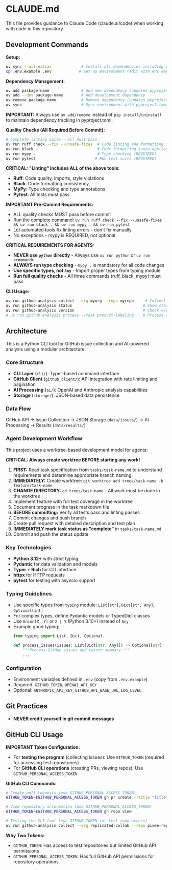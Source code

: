 # CLAUDE.md

This file provides guidance to Claude Code (claude.ai/code) when working with code in this repository.

## Development Commands

**Setup:**
```bash
uv sync --all-extras             # Install all dependencies including dev tools
cp .env.example .env            # Set up environment (edit with API keys)
```

**Dependency Management:**
```bash
uv add package-name              # Add new dependency (updates pyproject.toml)
uv add --dev package-name        # Add development dependency
uv remove package-name           # Remove dependency (updates pyproject.toml)
uv sync                          # Sync environment with pyproject.toml
```
**IMPORTANT:** Always use `uv add/remove` instead of `pip install/uninstall` to maintain dependency tracking in pyproject.toml.

**Quality Checks (All Required Before Commit):**
```bash
# Complete linting suite - all must pass:
uv run ruff check --fix --unsafe-fixes  # Code linting and formatting fixes (with unsafe fixes)
uv run black .                          # Code formatting (auto-applies fixes)  
uv run mypy .                           # Type checking (REQUIRED)
uv run pytest                          # Run test suite (REQUIRED)
```

**CRITICAL: "Linting" includes ALL of the above tools:**
- **Ruff**: Code quality, imports, style violations
- **Black**: Code formatting consistency  
- **MyPy**: Type checking and type annotations
- **Pytest**: All tests must pass

**IMPORTANT Pre-Commit Requirements:**
- ALL quality checks MUST pass before commit
- Run the complete command: `uv run ruff check --fix --unsafe-fixes && uv run black . && uv run mypy . && uv run pytest`
- Let automated tools fix linting errors - don't fix manually
- No exceptions - mypy is REQUIRED, not optional

**CRITICAL REQUIREMENTS FOR AGENTS:**
- **NEVER use `python` directly** - Always use `uv run python` or `uv run <command>`
- **ALWAYS run type checking** - `mypy .` is mandatory for all code changes
- **Use specific types, not `Any`** - Import proper types from typing module
- **Run full quality checks** - All three commands (ruff, black, mypy) must pass

**CLI Usage:**
```bash
uv run github-analysis collect --org myorg --repo myrepo     # Collect GitHub issues
uv run github-analysis status                               # Show storage statistics  
uv run github-analysis version                              # Check version
# uv run github-analysis process --task product-labeling    # Process with AI (future)
```

## Architecture

This is a Python CLI tool for GitHub issue collection and AI-powered analysis using a modular architecture:

### Core Structure
- **CLI Layer** (`cli/`): Typer-based command interface
- **GitHub Client** (`github_client/`): API integration with rate limiting and pagination
- **AI Processing** (`ai/`): OpenAI and Anthropic analysis capabilities
- **Storage** (`storage/`): JSON-based data persistence

### Data Flow
GitHub API → Issue Collection → JSON Storage (`data/issues/`) → AI Processing → Results (`data/results/`)

### Agent Development Workflow
This project uses a worktree-based development model for agents:

**CRITICAL: Always create worktree BEFORE starting any work!**

1. **FIRST:** Read task specification from `tasks/task-name.md` to understand requirements and determine appropriate branch naming
2. **IMMEDIATELY:** Create worktree: `git worktree add trees/task-name -b feature/task-name`
3. **CHANGE DIRECTORY:** `cd trees/task-name` - All work must be done in the worktree
4. Implement feature with full test coverage in the worktree
5. Document progress in the task markdown file
6. **BEFORE committing:** Verify all tests pass and linting passes
7. Commit changes and push branch
8. Create pull request with detailed description and test plan
9. **IMMEDIATELY mark task status as "complete"** in `tasks/task-name.md`
10. Commit and push the status update

### Key Technologies
- **Python 3.12+** with strict typing
- **Pydantic** for data validation and models
- **Typer + Rich** for CLI interface
- **httpx** for HTTP requests
- **pytest** for testing with asyncio support

### Typing Guidelines
- Use specific types from `typing` module: `List[str]`, `Dict[str, Any]`, `Optional[int]`
- For complex types, define Pydantic models or TypedDict classes
- Use `Union[X, Y]` or `X | Y` (Python 3.10+) instead of `Any`
- Example good typing:
  ```python
  from typing import List, Dict, Optional
  
  def process_issues(issues: List[Dict[str, Any]]) -> Optional[str]:
      """Process GitHub issues and return summary."""
      ...
  ```

### Configuration
- Environment variables defined in `.env` (copy from `.env.example`)
- Required: `GITHUB_TOKEN`, `OPENAI_API_KEY`
- Optional: `ANTHROPIC_API_KEY`, `GITHUB_API_BASE_URL`, `LOG_LEVEL`

## Git Practices

- **NEVER credit yourself in git commit messages**

## GitHub CLI Usage

**IMPORTANT Token Configuration:**
- For **testing the program** (collecting issues): Use `GITHUB_TOKEN` (required for accessing test repositories)
- For **GitHub CLI operations** (creating PRs, viewing repos): Use `GITHUB_PERSONAL_ACCESS_TOKEN`

**GitHub CLI Commands:**
```bash
# Create pull requests (use GITHUB_PERSONAL_ACCESS_TOKEN)
GITHUB_TOKEN=$GITHUB_PERSONAL_ACCESS_TOKEN gh pr create --title "Title" --body "Body"

# View repository information (use GITHUB_PERSONAL_ACCESS_TOKEN) 
GITHUB_TOKEN=$GITHUB_PERSONAL_ACCESS_TOKEN gh repo view

# Testing the CLI tool (use GITHUB_TOKEN for test repo access)
uv run github-analysis collect --org replicated-collab --repo pixee-replicated --issue-number 71
```

**Why Two Tokens:**
- `GITHUB_TOKEN`: Has access to test repositories but limited GitHub API permissions
- `GITHUB_PERSONAL_ACCESS_TOKEN`: Has full GitHub API permissions for repository operations